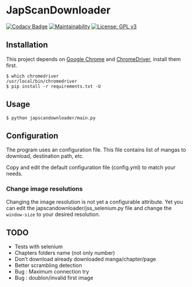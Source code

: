 # JapScanDownloader

[![Codacy Badge](https://api.codacy.com/project/badge/Grade/acf59998d8a743188d5f7ef058010ffa)](https://www.codacy.com/manual/Harkame/JapScanDownloader?utm_source=github.com&utm_medium=referral&utm_content=Harkame/JapScanDownloader&utm_campaign=Badge_Grade)
[![Maintainability](https://api.codeclimate.com/v1/badges/eb654455df609c6fd1a2/maintainability)](https://codeclimate.com/github/Harkame/JapScanDownloader/maintainability)
[![License: GPL v3](https://img.shields.io/badge/License-GPLv3-blue.svg)](https://www.gnu.org/licenses/gpl-3.0)

## Installation

This project depends on [Google Chrome][1] and [ChromeDriver][2], install them
first.

```console
$ which chromedriver
/usr/local/bin/chromedriver
$ pip install -r requirements.txt -U
```

## Usage

```console
$ python japscandownloader/main.py
```

## Configuration

The program uses an configuration file. This file contains list of mangas to
download, destination path, etc.

Copy and edit the default configuration file (config.yml) to match your needs.

### Change image resolutions

Changing the image resolution is not yet a configurable attribute. Yet you can
edit the japscandownloader/jss_selenium.py file and change the `window-size` to
your desired resolution.

## TODO

- Tests with selenium
- Chapters folders name (not only number)
- Don’t download already downloaded manga/chapter/page
- Better scrambling detection
- Bug : Maximum connection try
- Bug : doublon/invalid first image

[1]: https://www.google.com/chrome
[2]: https://chromedriver.chromium.org
